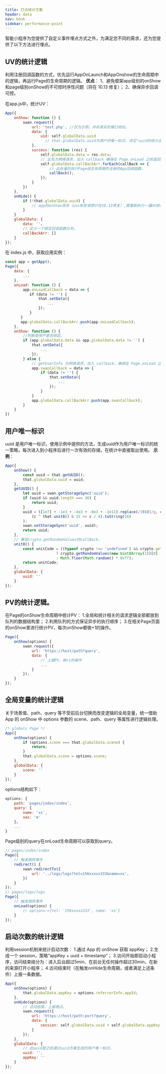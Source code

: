 ```yaml
---
title: 打点统计方案
header: data
nav: book
sidebar: performance-point
---
```

智能小程序为您提供了自定义事件埋点方式之外，为满足您不同的需求，还为您提供了以下方法进行埋点。

## UV的统计逻辑

利用注册回调函数的方式，优先运行AppOnLaunch和AppOnshow的生命周期中的逻辑，再运行Page的生命周期的逻辑。
**优点**：
1、避免框架app级别的onShow和page级别onShow的不可控时序性问题（将在 10.13 修复）；
2、确保异步回调可控。

在app.js中，统计UV：

```js
App({
    onShow: function () {
        swan.request({
            url: 'test.php', //仅为示例，并非真实的接口地址。
            data: {
                uid: self.globalData.uuid
                  // that.globalData.uuid为用户的唯一标识，详见"uuid的统计逻辑"。
            },
            success: function (res) {
                self.globalData.data = res.data;
                // 此处为网络请求，加入 callback 确保在 Page.onLoad 之前返回。
                self.globalData.callBackArr.forEach(callBack => {
                    // 此处遍历执行Page级生命周期的注册的App回调函数。
                    callBack();
                });
            }
        })
    },
    onHide() {
        if (!that.globalData.uuid) {
            // app的onShow丢失（ios和安卓预计在10.13修复）,需重新执行一遍UV统计的逻辑。
        }
    }
    globalData: {
        data: ''，
        // 定义一个绑定回调函数队列。
        callBackArr: []
    }
});
```
在 index.js 中，获取应用实例：
```js
const app = getApp();
Page({
    data: {
        ...
    },
    onLoad: function () {
        app.onLoadCallback = data => {
           if (data != '') {
               that.setData({
                   ...
               });
           }
       }
       app.globalData.callBackArr.push(app.onLoadCallback);
    },
    onShow: function () {
        //判断是用户是否绑定。
        if (app.globalData.data && app.globalData.data != '') {
            that.setData({
                ...
            });
        } else {
            // getUserInfo 为网络请求，加入 callback，确保在 Page.onLoad 之前返回。
            app.swanCallback = data => {
                if (data != '') {
                    that.setData({
                        ...
                    });
                }
            }
            app.globalData.callBackArr.push(app.swanCallback);
        }
    }
})
```

## 用户唯一标识

uuid 是用户唯一标识，使用示例中提供的方法，生成uuid作为用户唯一标识的统一策略，每次进入到小程序后进行一次有效的存储，在统计中直接取出使用。
**示例**：
```js
App({
    onShow() {
        const uuid = that.getUUID();
        that.globalData.uuid = uuid;
    },
    getUUID() {
        let uuid = swan.getStorageSync('uuid');
        if (uuid && uuid.length === 36) {
            return uuid;
        }
        uuid = ([1e7] + -1e3 + -4e3 + -8e3 + -1e11).replace(/[018]/g, c =>
            (c ^ that.unit8() & 15 >> c / 4).toString(16)
        );
        swan.setStorageSync('uuid', uuid);
        return uuid;
    },
    // 兼容crypto.getRandomValues的callBack。
    unit8() {
        const unitCode = ((typeof crypto !== 'undefined') && crypto.getRandomValues)
                       ? crypto.getRandomValues(new Uint8Array(1))[0]
                       : Math.floor(Math.random() * 0xff);
        return unitCode;
    },
    globalData: {
        uuid: ''
    }
});
```
## PV的统计逻辑。

在Page的onShow生命周期中统计PV：
1.全局和统计相关的请求逻辑全部都放到队列的数据结构里；
2.利用队列的方式保证异步的执行顺序；
3.在相关Page页面的onShow里进行统计PV，每次onShow都做+1的操作。
```js
Page({
    onShow(options) {
        swan.request({
            url: 'https://host/path?query',
            data: {
                // 上报PV，做+1的操作
                ...
            }   
        });
    }
});
```
## 全局变量的统计逻辑

关于场景值、path、query 等不受前后台切换而改变逻辑的全局变量，统一借助 App 的 onShow 中 options 参数的 scene、path、query 等属性进行逻辑处理。
```js
/* globals Page */
App({
    onShow(options) {
        if (options.scene === that.globalData.scene) {
            return;
        }
        that.globalData.scene = options.scene;
    },
    globalData: {
        scene: ''
    }
});
```
options结构如下：
```js
options: {
    path: 'pages/index/index',
    query: {
        name: 'xx',
        sex: 'm'
    }，
    ...
}
```
Page级别的query在onLoad生命周期可以获取到query。
```js
// pages/index/index
Page({
    // 触发跳转事件
    redirect() {
        swan.redirectTo({
            url: '../logs/logs?tel=156xxxxx333&name=xx',
        })
    }
});
// pages/logs/logs
Page({
    // 触发跳转事件
    onLoad(options) {
        // options->{tel: '156xxxxx333', name: 'xx'}
    }
});

```
## 启动次数的统计逻辑

利用session机制来统计启动次数：
1.通过 App 的 onShow 获取 appKey；
2.生成一个 session，策略“appKey + uuid + timestamp”；
3.访问开始即启动小程序，访问结束结分为：进入后台超过5min、在前台无任何操作超过30min、在新的来源打开小程序；
4.访问结束时（在触发onHide生命周期，或者满足上述条件）上报一条数据。
```js
App({
    onShow(options) {
        that.globalData.appKey = options.referrerInfo.appId;
    },
    onHide(options) {
        // 访问结束，上报埋点。
        swan.request({
            url: 'https://host/path:port?query',
            data: {
                session: self.globalData.uuid + self.globalData.appKey + Date.now()
            }
        });
    },
    globalData: {
        // 此uuid是之前通过uuid方案生成的用户唯一标识。
        uuid: '',
        appKey: ''
    }
});
```
